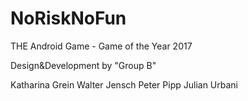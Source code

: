# NoRiskNoFun
THE Android Game - Game of the Year 2017

Design&Development by "Group B"

Katharina Grein
Walter Jensch
Peter Pipp
Julian Urbani
